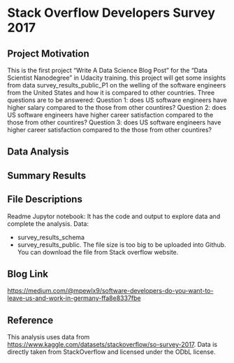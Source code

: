 # Stack Overflow Developers Survey 2017
## Project Motivation
This is the first project “Write A Data Science Blog Post” for the “Data Scientist Nanodegree” in Udacity training.
this project will get some insights from data survey_results_public_P1 on the welling of the software engineers from the United States and how it is compared to other countries. Three questions are to be answered: Question 1: does US software engineers have higher salary compared to the those from other countires? Question 2: does US software engineers have higher career satisfaction compared to the those from other countires? Question 3: does US software engineers have higher career satisfaction compared to the those from other countires?
## Data Analysis
## Summary Results
## File Descriptions
Readme
Jupytor notebook: It has the code and output to explore data and complete the analysis.
Data:
 - survey_results_schema
 - survey_results_public. The file size is too big to be uploaded into Github. You can download the file from Stack overflow website.
## Blog Link

https://medium.com/@mpewlx9/software-developers-do-you-want-to-leave-us-and-work-in-germany-ffa8e8337fbe

## Reference
This analysis uses data from https://www.kaggle.com/datasets/stackoverflow/so-survey-2017. 
Data is directly taken from StackOverflow and licensed under the ODbL license.
